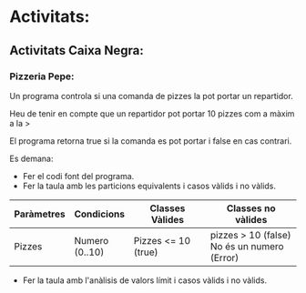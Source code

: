 # Activitats:

## Activitats Caixa Negra:

### Pizzeria Pepe:

Un programa controla si una comanda de pizzes la pot portar un repartidor.

Heu de tenir en compte que un repartidor pot portar 10 pizzes com a màxim a la >

El programa retorna true si la comanda es pot portar i false en cas contrari.

Es demana:

- Fer el codi font del programa.
- Fer la taula amb les particions equivalents i casos vàlids i no vàlids.

| Paràmetres | Condicions | Classes Vàlides | Classes no vàlides |
| ---------- | ---------- | ---------- | ---------- |
|Pizzes | Numero <br> (0..10) <br> | Pizzes <= 10 (true) | pizzes > 10 (false) <br> No és un numero (Error)

- Fer la taula amb l'anàlisis de valors límit i casos vàlids i no vàlids.


